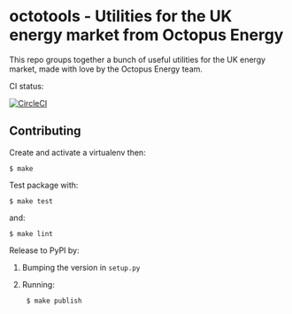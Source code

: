# octotools - Utilities for the UK energy market from Octopus Energy

This repo groups together a bunch of useful utilities for the UK energy market, made with love by the Octopus Energy team.

CI status:

[![CircleCI](https://circleci.com/gh/octoenergy/octotools/tree/master.svg?style=svg)](https://circleci.com/gh/octoenergy/octotools/tree/master)


## Contributing

Create and activate a virtualenv then:

    $ make

Test package with:

    $ make test

and:

    $ make lint  

Release to PyPI by:

1. Bumping the version in `setup.py`

2. Running: 

        $ make publish
